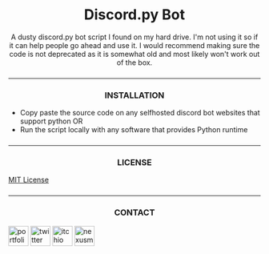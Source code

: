 <div align=center style="text-align: center;">
<h1>Discord.py Bot</h1>
A dusty discord.py bot script I found on my hard drive. I'm not using it so if it can help people go ahead and use it. I would recommend making sure the code is not deprecated as it is somewhat old and most likely won't work out of the box.
</div>

###
---

<div align=center style="text-align: center;"><h3>INSTALLATION</h3></div>

* Copy paste the source code on any selfhosted discord bot websites that support python
OR
* Run the script locally with any software that provides Python runtime

###
---

<div align=center style="text-align: center;"><h3>LICENSE</h3></div>

[MIT License](https://choosealicense.com/licenses/mit/)

###
---

<div align=center style="text-align: center;"><h3>CONTACT</h3></div>

<a href="https://noxtgm.me" target="_blank" rel="noreferrer"><img src="https://i.imgur.com/NSwlxNu.png" alt="portfolio" width="40" height="40"/></a> <a href="https://twitter.com/noxtgm" target="_blank" rel="noreferrer"><img src="https://i.imgur.com/P3s7bOl.png" alt="twitter" width="40" height="40"/></a> <a href="https://noxtgm.itch.io/" target="_blank" rel="noreferrer"><img src="https://i.imgur.com/d9pIWxO.png" alt="itchio" width="40" height="40"/></a> <a href="https://next.nexusmods.com/profile/noxtgm" target="_blank" rel="noreferrer"><img src="https://i.imgur.com/la4rbPq.png" alt="nexusmods" width="40" height="40"/></a>
